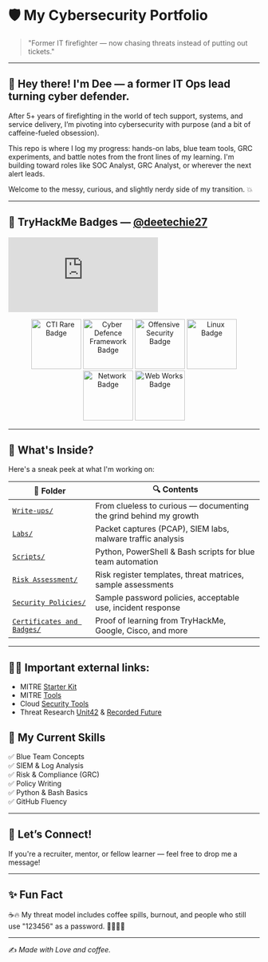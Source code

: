 # 🛡️ My Cybersecurity Portfolio

> "Former IT firefighter — now chasing threats instead of putting out tickets."

---

## 👋 Hey there! I'm Dee — a former IT Ops lead turning cyber defender.

After 5+ years of firefighting in the world of tech support, systems, and service delivery, I’m pivoting into cybersecurity with purpose (and a bit of caffeine-fueled obsession).

This repo is where I log my progress: hands-on labs, blue team tools, GRC experiments, and battle notes from the front lines of my learning. I'm building toward roles like SOC Analyst, GRC Analyst, or wherever the next alert leads.

Welcome to the messy, curious, and slightly nerdy side of my transition. 💥

---

## 🏅 TryHackMe Badges — [@deetechie27](https://tryhackme.com/p/deetechie27)

<iframe src="https://tryhackme.com/api/v2/badges/public-profile?userPublicId=4737745" style='border:none;'></iframe>

<p align="center">
<img src="https://tryhackme.com/img/badges/cyberthreatintellegenceblue.svg" alt="CTI Rare Badge" width="100"/>  
<img src="https://tryhackme.com/img/badges/cyberdefenceframework.svg" alt="Cyber Defence Framework Badge" width="100"/>  
<img src="https://tryhackme.com/img/badges/introtooffensivesecurity.svg" alt="Offensive Security Badge" width="100"/>  
<img src="https://tryhackme.com/img/badges/linux.svg" alt="Linux Badge" width="100"/>  
<img src="https://tryhackme.com/img/badges/networkfundamentals.svg" alt="Network Badge" width="100"/>  
<img src="https://tryhackme.com/img/badges/howthewebworks.svg" alt="Web Works Badge" width="100"/>  


---

## 🚀 What's Inside?

Here's a sneak peek at what I'm working on:

| 📂 Folder | 🔍 Contents |
|----------|-------------|
| [`Write-ups/`](https://github.com/Dee-Techie/Cybersecurity-Portfolio/blob/main/Write-Ups/README.md) | From clueless to curious — documenting the grind behind my growth |
| [`Labs/`](https://github.com/Dee-Techie/Cybersecurity-Portfolio/blob/main/Labs/README.md) | Packet captures (PCAP), SIEM labs, malware traffic analysis |
| [`Scripts/`](https://github.com/Dee-Techie/Cybersecurity-Portfolio/blob/main/Scripts/scripts.md) | Python, PowerShell & Bash scripts for blue team automation |
| [`Risk Assessment/`](https://github.com/Dee-Techie/Cybersecurity-Portfolio/tree/main/Risk-Assessments) | Risk register templates, threat matrices, sample assessments |
| [`Security Policies/`](https://github.com/Dee-Techie/Cybersecurity-Portfolio/tree/main/Security-Policies) | Sample password policies, acceptable use, incident response |
| [`Certificates and Badges/`](https://github.com/Dee-Techie/Cybersecurity-Portfolio/tree/main/Certificates%20and%20Badges) | Proof of learning from TryHackMe, Google, Cisco, and more |

---

## 🙅‍♂️ Important external links:
- MITRE [Starter Kit](https://engage.mitre.org/starter-kit/)
- MITRE [Tools](https://engage.mitre.org/tools/)
- Cloud [Security Tools](https://cloud.google.com/security/resources)
- Threat Research [Unit42](https://unit42.paloaltonetworks.com/category/threat-research/) & [Recorded Future](https://www.recordedfuture.com/resources)

## 🧠 My Current Skills

✅ Blue Team Concepts  
✅ SIEM & Log Analysis  
✅ Risk & Compliance (GRC)  
✅ Policy Writing  
✅ Python & Bash Basics  
✅ GitHub Fluency

---

## 💬 Let’s Connect!

If you're a recruiter, mentor, or fellow learner — feel free to drop me a message!

---

## ✨ Fun Fact

☕🔥 My threat model includes coffee spills, burnout, and people who still use "123456" as a password. 🚨🔐🤦‍♂️
  
---
✍️ *Made with Love and coffee.*

